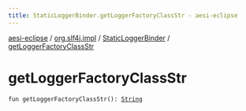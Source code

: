 ```yaml
---
title: StaticLoggerBinder.getLoggerFactoryClassStr - aesi-eclipse
---
```


[aesi-eclipse](../../index.html) / [org.slf4j.impl](../index.html) / [StaticLoggerBinder](index.html) / [getLoggerFactoryClassStr](.)

# getLoggerFactoryClassStr

`fun getLoggerFactoryClassStr(): `[`String`](https://kotlinlang.org/api/latest/jvm/stdlib/kotlin/-string/index.html)